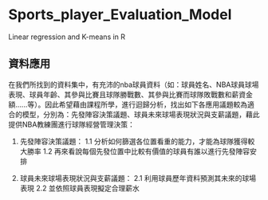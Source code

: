 # Sports_player_Evaluation_Model
Linear regression and K-means in R

資料應用
--
在我們所找到的資料集中，有充沛的nba球員資料（如：球員姓名、NBA球員球場表現、球員年齡、其參與比賽且球隊勝戰數、其參與比賽而球隊敗戰數和薪資金額......等）。因此希望藉由課程所學，進行迴歸分析，找出如下各應用議題較為適合的模型，分別為：先發陣容決策議題、球員未來球場表現狀況與支薪議題，藉此提供NBA教練團進行球隊經營管理決策：

1. 先發陣容決策議題：
1.1 分析如何篩選各位置看重的能力，才能為球隊獲得較大勝率
1.2 再來看說每個先發位置中比較有價值的球員有誰以進行先發陣容安排

2. 球員未來球場表現狀況與支薪議題：
2.1 利用球員歷年資料預測其未來的球場表現
2.2 並依照球員表現擬定合理薪水
